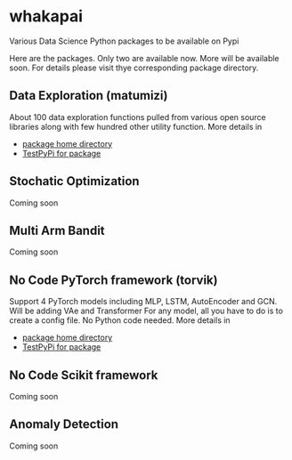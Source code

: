 # whakapai
Various Data Science Python packages to be available on Pypi

Here are the packages. Only two are available now. More will be available soon. For details
please visit thye corresponding package directory.

## Data Exploration (matumizi)
About 100 data exploration functions pulled from various open source libraries  along with 
few hundred other utility function. More details in 
* [package home directory](https://github.com/pranab/whakapai/tree/master/matumizi)
* [TestPyPi for package](https://test.pypi.org/project/matumizi/0.0.1/)
 
 
## Stochatic Optimization
Coming soon

## Multi Arm Bandit
Coming soon

## No Code PyTorch framework (torvik)
Support 4 PyTorch models  including MLP, LSTM, AutoEncoder and GCN. Will be adding VAe and Transformer
For any model, all you have to do is to create a config file. No Python code needed. More details in 
* [package home directory](https://github.com/pranab/whakapai/tree/master/torvik)
* [TestPyPi for package](https://test.pypi.org/project/torvik/0.0.1/)


## No Code Scikit framework
Coming soon

## Anomaly Detection
Coming soon

